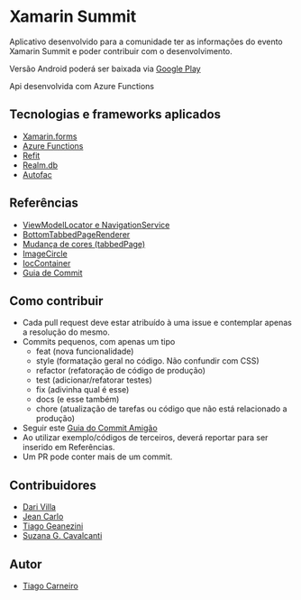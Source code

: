 # Xamarin Summit
Aplicativo desenvolvido para a comunidade ter as informações do evento Xamarin Summit e poder contribuir com o desenvolvimento.

Versão Android poderá ser baixada via [Google Play](https://goo.gl/2nna5m)

Api desenvolvida com Azure Functions

## Tecnologias e frameworks aplicados

- [Xamarin.forms](https://docs.microsoft.com/pt-br/xamarin/xamarin-forms/)
- [Azure Functions](https://docs.microsoft.com/pt-br/azure/azure-functions/)
- [Refit](https://github.com/paulcbetts/refit)
- [Realm.db](https://realm.io/)
- [Autofac](https://autofac.org)

## Referências
- [ViewModelLocator e NavigationService](https://github.com/willbuildapps/temfraldabarata)
- [BottomTabbedPageRenderer](https://stackoverflow.com/questions/38446426/bottom-tabs-for-xamarin-android-in-xamarin-forms-app)
- [Mudança de cores (tabbedPage)](https://montemagno.com/xamarin-forms-android-selected-and-unselected-tab-colors/)
- [ImageCircle](https://blog.xamarin.com/elegant-circle-images-in-xamarin-forms/) 
- [IocContainer](https://www.itmagination.com/en/booster/the-autofac-ioc-container-in-xamarin.forms) 
- [Guia de Commit](https://github.com/BeeTech-global/bee-stylish/tree/master/commits)

## Como contribuir

- Cada pull request deve estar atribuído à uma issue e contemplar apenas a resolução do mesmo.
- Commits pequenos, com apenas um tipo
	- feat (nova funcionalidade)
	- style (formatação geral no código. Não confundir com CSS)
	- refactor (refatoração de código de produção)
	- test (adicionar/refatorar testes)
	- fix (adivinha qual é esse)
	- docs (e esse também)
	- chore (atualização de tarefas ou código que não está relacionado a produção)
- Seguir este [Guia do Commit Amigão](https://github.com/BeeTech-global/bee-stylish/tree/master/commits) 
- Ao utilizar exemplo/códigos de terceiros, deverá reportar para ser inserido em Referências.
- Um PR pode conter mais de um commit.

## Contribuidores

- [Dari Villa](http://darivila.com/)
- [Jean Carlo](https://github.com/Jeaan2)
- [Tiago Geanezini](https://github.com/tGeanezini)
- [Suzana G. Cavalcanti](https://www.linkedin.com/in/suzanagc)


## Autor
- [Tiago Carneiro](https://www.linkedin.com/in/tiago-carneiro-0b335751)
